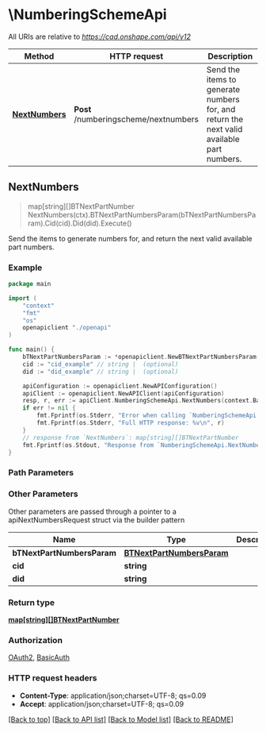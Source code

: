 # \NumberingSchemeApi

All URIs are relative to *https://cad.onshape.com/api/v12*

Method | HTTP request | Description
------------- | ------------- | -------------
[**NextNumbers**](NumberingSchemeApi.md#NextNumbers) | **Post** /numberingscheme/nextnumbers | Send the items to generate numbers for, and return the next valid available part numbers.



## NextNumbers

> map[string][]BTNextPartNumber NextNumbers(ctx).BTNextPartNumbersParam(bTNextPartNumbersParam).Cid(cid).Did(did).Execute()

Send the items to generate numbers for, and return the next valid available part numbers.



### Example

```go
package main

import (
    "context"
    "fmt"
    "os"
    openapiclient "./openapi"
)

func main() {
    bTNextPartNumbersParam := *openapiclient.NewBTNextPartNumbersParam() // BTNextPartNumbersParam | 
    cid := "cid_example" // string |  (optional)
    did := "did_example" // string |  (optional)

    apiConfiguration := openapiclient.NewAPIConfiguration()
    apiClient := openapiclient.NewAPIClient(apiConfiguration)
    resp, r, err := apiClient.NumberingSchemeApi.NextNumbers(context.Background()).BTNextPartNumbersParam(bTNextPartNumbersParam).Cid(cid).Did(did).Execute()
    if err != nil {
        fmt.Fprintf(os.Stderr, "Error when calling `NumberingSchemeApi.NextNumbers``: %v\n", err)
        fmt.Fprintf(os.Stderr, "Full HTTP response: %v\n", r)
    }
    // response from `NextNumbers`: map[string][]BTNextPartNumber
    fmt.Fprintf(os.Stdout, "Response from `NumberingSchemeApi.NextNumbers`: %v\n", resp)
}
```

### Path Parameters



### Other Parameters

Other parameters are passed through a pointer to a apiNextNumbersRequest struct via the builder pattern


Name | Type | Description  | Notes
------------- | ------------- | ------------- | -------------
 **bTNextPartNumbersParam** | [**BTNextPartNumbersParam**](BTNextPartNumbersParam.md) |  | 
 **cid** | **string** |  | 
 **did** | **string** |  | 

### Return type

[**map[string][]BTNextPartNumber**](array.md)

### Authorization

[OAuth2](../README.md#OAuth2), [BasicAuth](../README.md#BasicAuth)

### HTTP request headers

- **Content-Type**: application/json;charset=UTF-8; qs=0.09
- **Accept**: application/json;charset=UTF-8; qs=0.09

[[Back to top]](#) [[Back to API list]](../README.md#documentation-for-api-endpoints)
[[Back to Model list]](../README.md#documentation-for-models)
[[Back to README]](../README.md)

